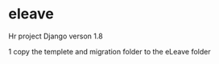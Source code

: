 # eleave
Hr project
Django verson 1.8

1 copy the templete and migration folder to the eLeave folder

